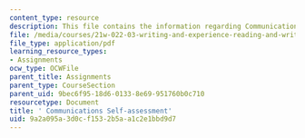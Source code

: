```yaml
---
content_type: resource
description: This file contains the information regarding Communications Self-assessment.
file: /media/courses/21w-022-03-writing-and-experience-reading-and-writing-autobiography-spring-2014/9a2a095a3d0cf1532b5aa1c2e1bbd9d7_MIT21W_022_03S14_csa.pdf
file_type: application/pdf
learning_resource_types:
- Assignments
ocw_type: OCWFile
parent_title: Assignments
parent_type: CourseSection
parent_uid: 9bec6f95-18d6-0133-8e69-951760b0c710
resourcetype: Document
title: ' Communications Self-assessment'
uid: 9a2a095a-3d0c-f153-2b5a-a1c2e1bbd9d7
---
```


